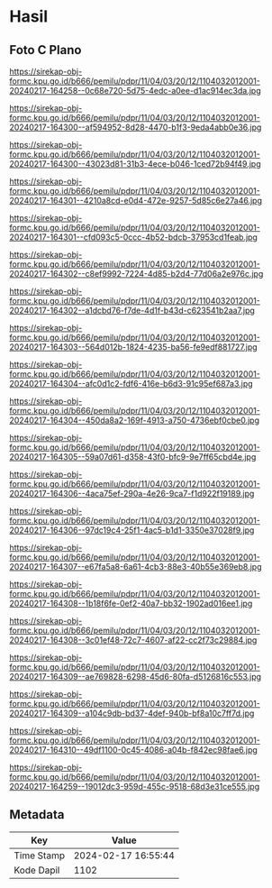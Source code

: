 # Hasil

## Foto C Plano

https://sirekap-obj-formc.kpu.go.id/b666/pemilu/pdpr/11/04/03/20/12/1104032012001-20240217-164258--0c68e720-5d75-4edc-a0ee-d1ac914ec3da.jpg

https://sirekap-obj-formc.kpu.go.id/b666/pemilu/pdpr/11/04/03/20/12/1104032012001-20240217-164300--af594952-8d28-4470-b1f3-9eda4abb0e36.jpg

https://sirekap-obj-formc.kpu.go.id/b666/pemilu/pdpr/11/04/03/20/12/1104032012001-20240217-164300--43023d81-31b3-4ece-b046-1ced72b94f49.jpg

https://sirekap-obj-formc.kpu.go.id/b666/pemilu/pdpr/11/04/03/20/12/1104032012001-20240217-164301--4210a8cd-e0d4-472e-9257-5d85c6e27a46.jpg

https://sirekap-obj-formc.kpu.go.id/b666/pemilu/pdpr/11/04/03/20/12/1104032012001-20240217-164301--cfd093c5-0ccc-4b52-bdcb-37953cd1feab.jpg

https://sirekap-obj-formc.kpu.go.id/b666/pemilu/pdpr/11/04/03/20/12/1104032012001-20240217-164302--c8ef9992-7224-4d85-b2d4-77d06a2e976c.jpg

https://sirekap-obj-formc.kpu.go.id/b666/pemilu/pdpr/11/04/03/20/12/1104032012001-20240217-164302--a1dcbd76-f7de-4d1f-b43d-c623541b2aa7.jpg

https://sirekap-obj-formc.kpu.go.id/b666/pemilu/pdpr/11/04/03/20/12/1104032012001-20240217-164303--564d012b-1824-4235-ba56-fe9edf881727.jpg

https://sirekap-obj-formc.kpu.go.id/b666/pemilu/pdpr/11/04/03/20/12/1104032012001-20240217-164304--afc0d1c2-fdf6-416e-b6d3-91c95ef687a3.jpg

https://sirekap-obj-formc.kpu.go.id/b666/pemilu/pdpr/11/04/03/20/12/1104032012001-20240217-164304--450da8a2-169f-4913-a750-4736ebf0cbe0.jpg

https://sirekap-obj-formc.kpu.go.id/b666/pemilu/pdpr/11/04/03/20/12/1104032012001-20240217-164305--59a07d61-d358-43f0-bfc9-9e7ff65cbd4e.jpg

https://sirekap-obj-formc.kpu.go.id/b666/pemilu/pdpr/11/04/03/20/12/1104032012001-20240217-164306--4aca75ef-290a-4e26-9ca7-f1d922f19189.jpg

https://sirekap-obj-formc.kpu.go.id/b666/pemilu/pdpr/11/04/03/20/12/1104032012001-20240217-164306--97dc19c4-25f1-4ac5-b1d1-3350e37028f9.jpg

https://sirekap-obj-formc.kpu.go.id/b666/pemilu/pdpr/11/04/03/20/12/1104032012001-20240217-164307--e67fa5a8-6a61-4cb3-88e3-40b55e369eb8.jpg

https://sirekap-obj-formc.kpu.go.id/b666/pemilu/pdpr/11/04/03/20/12/1104032012001-20240217-164308--1b18f6fe-0ef2-40a7-bb32-1902ad016ee1.jpg

https://sirekap-obj-formc.kpu.go.id/b666/pemilu/pdpr/11/04/03/20/12/1104032012001-20240217-164308--3c01ef48-72c7-4607-af22-cc2f73c29884.jpg

https://sirekap-obj-formc.kpu.go.id/b666/pemilu/pdpr/11/04/03/20/12/1104032012001-20240217-164309--ae769828-6298-45d6-80fa-d5126816c553.jpg

https://sirekap-obj-formc.kpu.go.id/b666/pemilu/pdpr/11/04/03/20/12/1104032012001-20240217-164309--a104c9db-bd37-4def-940b-bf8a10c7ff7d.jpg

https://sirekap-obj-formc.kpu.go.id/b666/pemilu/pdpr/11/04/03/20/12/1104032012001-20240217-164310--49df1100-0c45-4086-a04b-f842ec98fae6.jpg

https://sirekap-obj-formc.kpu.go.id/b666/pemilu/pdpr/11/04/03/20/12/1104032012001-20240217-164259--19012dc3-959d-455c-9518-68d3e31ce555.jpg


## Metadata

| Key        | Value               |
| ---------- | ------------------- |
| Time Stamp | 2024-02-17 16:55:44 |
| Kode Dapil | 1102                |



